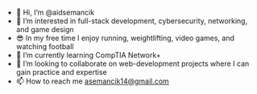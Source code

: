 - 👋 Hi, I’m @aidsemancik
- 👀 I’m interested in full-stack development, cybersecurity, networking, and game design
- 😎 In my free time I enjoy running, weightlifting, video games, and watching football
- 📖 I’m currently learning CompTIA Network+
- 💞 I’m looking to collaborate on web-development projects where I can gain practice and expertise
- 📫 How to reach me asemancik14@gmail.com

<!---
aidsemancik/aidsemancik is a ✨ special ✨ repository because its `README.md` (this file) appears on your GitHub profile.
You can click the Preview link to take a look at your changes.
--->
